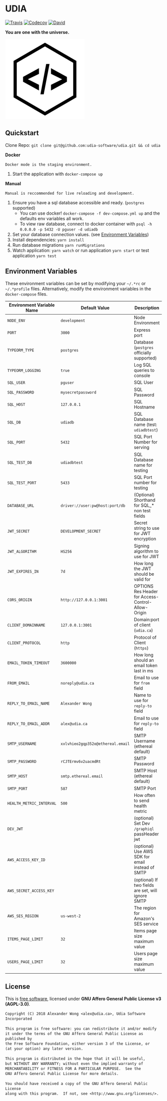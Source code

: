 # UDIA

[![Travis](https://shields.alexander-wong.com/travis/udia-software/udia.svg?style=flat-square)](https://travis-ci.org/udia-software/udia)
[![Codecov](https://shields.alexander-wong.com/codecov/c/github/udia-software/udia.svg?style=flat-square)](https://codecov.io/gh/udia-software/udia)
[![David](https://shields.alexander-wong.com/david/udia-software/udia.svg?style=flat-square)](https://david-dm.org/udia-software/udia)

**You are one with the universe.**

![UDIA](./static/logo/logo-256x256.png)

## Quickstart

Clone Repo: `git clone git@github.com:udia-software/udia.git && cd udia`

**Docker**

    Docker mode is the staging environment.

1.  Start the application with `docker-compose up`

**Manual**

    Manual is reccommended for live reloading and development.

1.  Ensure you have a sql database accessible and ready. (`postgres` supported)
    - You can use docker! `docker-compose -f dev-compose.yml up` and the defaults env variables all work.
    - To view raw database, connect to docker container with `psql -h 0.0.0.0 -p 5432 -U pguser -d udiadb`
2.  Set your database connection values. (see [Environment Variables](#environment-variables))
3.  Install dependencies: `yarn install`
4.  Run database migrations `yarn runMigrations`
5.  Watch application: `yarn watch` or run application `yarn start` or test application `yarn test`

## Environment Variables

These environment variables can be set by modifying your `~/.*rc` or `~/.*profile` files. Alternatively, modify the environment variables in the `docker-compose` files.

| Environment Variable Name | Default Value                     | Description                                        |
| ------------------------- | --------------------------------- | -------------------------------------------------- |
| `NODE_ENV`                | `development`                     | Node Environment                                   |
| `PORT`                    | `3000`                            | Express port                                       |
| `TYPEORM_TYPE`            | `postgres`                        | Database (`postgres` officially supported)         |
| `TYPEORM_LOGGING`         | `true`                            | Log SQL queries to console                         |
| `SQL_USER`                | `pguser`                          | SQL User                                           |
| `SQL_PASSWORD`            | `mysecretpassword`                | SQL Password                                       |
| `SQL_HOST`                | `127.0.0.1`                       | SQL Hostname                                       |
| `SQL_DB`                  | `udiadb`                          | SQL Database name (test: `udiadbtest`)             |
| `SQL_PORT`                | `5432`                            | SQL Port Number for serving                        |
| `SQL_TEST_DB`             | `udiadbtest`                      | SQL Database name for testing                      |
| `SQL_TEST_PORT`           | `5433`                            | SQL Port number for testing                        |
| `DATABASE_URL`            | `driver://user:pw@host:port/db`   | (Optional) Shorthand for SQL_* non test fields     |
| `JWT_SECRET`              | `DEVELOPMENT_SECRET`              | Secret string to use for JWT encryption            |
| `JWT_ALGORITHM`           | `HS256`                           | Signing algorithm to use for JWT                   |
| `JWT_EXPIRES_IN`          | `7d`                              | How long the JWT should be valid for               |
| `CORS_ORIGIN`             | `http://127.0.0.1:3001`           | OPTIONS Res Header for Access-Control-Allow-Origin |
| `CLIENT_DOMAINNAME`       | `127.0.0.1:3001`                  | Domain:port of client (`udia.ca`)                  |
| `CLIENT_PROTOCOL`         | `http`                            | Protocol of Client (`https`)                       |
| `EMAIL_TOKEN_TIMEOUT`     | `3600000`                         | How long should an email token last in ms          |
| `FROM_EMAIL`              | `noreply@udia.ca`                 | Email to use for `from` field                      |
| `REPLY_TO_EMAIL_NAME`     | `Alexander Wong`                  | Name to use for `reply-to` field                   |
| `REPLY_TO_EMAIL_ADDR`     | `alex@udia.ca`                    | Email to use for `reply-to` field                  |
| `SMTP_USERNAME`           | `xxlvhieo2gqp352o@ethereal.email` | SMTP Username (ethereal default)                   |
| `SMTP_PASSWORD`           | `rCJTErmv6v2uacmdRt`              | SMTP Password                                      |
| `SMTP_HOST`               | `smtp.ethereal.email`             | SMTP Host (ethereal default)                       |
| `SMTP_PORT`               | `587`                             | SMTP Port                                          |
| `HEALTH_METRIC_INTERVAL`  | `500`                             | How often to send health metric                    |
| `DEV_JWT`                 |                                   | (optional) Set Dev `/graphiql` passHeader jwt      |
| `AWS_ACCESS_KEY_ID`       |                                   | (optional) Use AWS SDK for email instead of SMTP   |
| `AWS_SECRET_ACCESS_KEY`   |                                   | (optional) If two fields are set, will ignore SMTP |
| `AWS_SES_REGION`          | `us-west-2`                       | The region for Amazon's SES service                |
| `ITEMS_PAGE_LIMIT`        | `32`                              | Items page size maximum value                      |
| `USERS_PAGE_LIMIT`        | `32`                              | Users page size maximum value                      |

## License

This is [free software](https://www.gnu.org/philosophy/free-sw.en.html), licensed under **GNU Affero General Public License v3 (AGPL-3.0)**.

```text
Copyright (C) 2018 Alexander Wong <alex@udia.ca>, Udia Software Incorporated

This program is free software: you can redistribute it and/or modify
it under the terms of the GNU Affero General Public License as published by
the Free Software Foundation, either version 3 of the License, or
(at your option) any later version.

This program is distributed in the hope that it will be useful,
but WITHOUT ANY WARRANTY; without even the implied warranty of
MERCHANTABILITY or FITNESS FOR A PARTICULAR PURPOSE.  See the
GNU Affero General Public License for more details.

You should have received a copy of the GNU Affero General Public License
along with this program.  If not, see <http://www.gnu.org/licenses/>.
```
